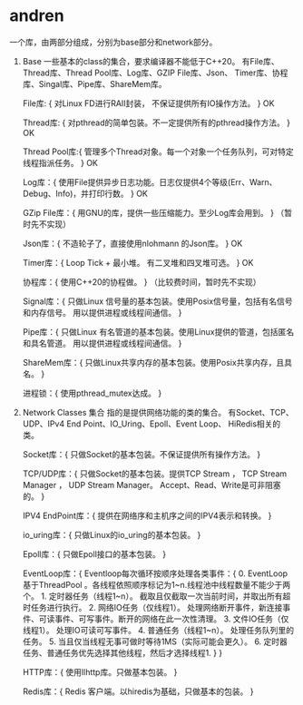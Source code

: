 # andren
一个库，由两部分组成，分别为base部分和network部分。

1. Base 
    一些基本的class的集合，要求编译器不能低于C++20。
    有File库、Thread库、Thread Pool库、Log库、GZIP File库、Json、
    Timer库、协程库、Singal库、Pipe库、ShareMem库。

    File库: {
        对Linux FD进行RAII封装， 不保证提供所有IO操作方法。
    } OK

    Thread库: {
        对pthread的简单包装。不一定提供所有的pthread操作方法。
    } OK

    Thread Pool库:{
        管理多个Thread对象。每一个对象一个任务队列，可对特定线程指派任务。
    } OK

    Log库：{
        使用File提供异步日志功能。日志仅提供4个等级(Err、Warn、Debug、Info)，并打印行数。
    } OK

    GZip File库：{
        用GNU的库，提供一些压缩能力。至少Log库会用到。
    } （暂时先不实现）

    Json库：{
        不造轮子了，直接使用nlohmann 的Json库。
    } OK

    Timer库：{
        Loop Tick + 最小堆。 有二叉堆和四叉堆可选。
    } OK

    协程库：{
        使用C++20的协程做。
    } （比较费时间，暂时先不实现）

    Signal库：{
        只做Linux 信号量的基本包装。使用Posix信号量，包括有名信号和内存信号。
        用以提供进程或线程间通信。
    } 

    Pipe库：{
        只做Linux 有名管道的基本包装。使用Linux提供的管道，包括匿名和具名管道。
        用以提供进程或线程间通信。
    } 

    ShareMem库：{
        只做Linux共享内存的基本包装。使用Posix共享内存，且具名。
    }

    进程锁：{
      使用pthread_mutex达成。
    }


3. Network Classes 集合
    指的是提供网络功能的类的集合。
    有Socket、TCP、UDP、IPv4 End Point、IO_Uring、Epoll、Event Loop、
    HiRedis相关的类。
    
    Socket库：{
        只做Socket的基本包装。不保证提供所有操作方法。
    }

    TCP/UDP库：{
        只做Socket的基本包装。提供TCP Stream ， TCP Stream Manager ， UDP Stream Manager。
        Accept、Read、Write是可非阻塞的。
    }

    IPV4 EndPoint库：{
        提供在网络序和主机序之间的IPV4表示和转换。
    }

    io_uring库：{
        只做Linux的io_uring的基本包装。
    }

    Epoll库：{
        只做Epoll接口的基本包装。
    }

    EventLoop库：{
        Eventloop每次循环按顺序处理各类事件：{
            0. EventLoop基于ThreadPool 。各线程依照顺序标记为1~n.线程池中线程数量不能少于两个。
            1. 定时器任务（线程1~n）。 截取且仅截取一次当前时间，并取出所有超时任务进行执行。
            2. 网络IO任务（仅线程1）。 处理网络断开事件，新连接事件、可读事件、可写事件。断开的网络在此一次性清理。
            3. 文件IO任务（仅线程1）。 处理IO可读可写事件。
            4. 普通任务（线程1~n）。 处理任务队列里的任务。
            5. 当且仅当线程无事可做时等待1MS（实际可能会更久）。
            6. 定时器任务、普通任务优先选择其他线程，然后才选择线程1.
        }
    }

    HTTP库：{
        使用llhttp库。只做基本包装。
    } 

    Redis库：{
        Redis 客户端。以hiredis为基础，只做基本的包装。
    }

